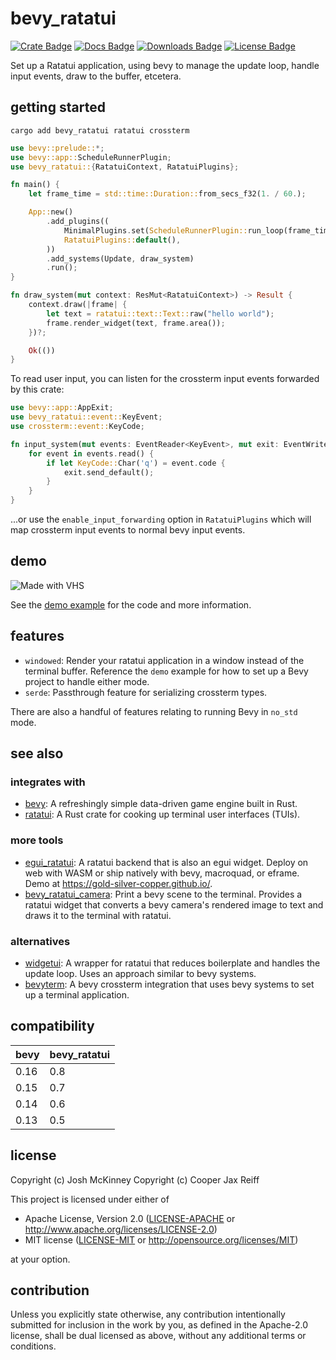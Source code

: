 
# bevy_ratatui

[![Crate Badge]][Crate]
[![Docs Badge]][Docs]
[![Downloads Badge]][Downloads]
[![License Badge]][License]

Set up a Ratatui application, using bevy to manage the update loop, handle
input events, draw to the buffer, etcetera.

## getting started

`cargo add bevy_ratatui ratatui crossterm`

```rust
use bevy::prelude::*;
use bevy::app::ScheduleRunnerPlugin;
use bevy_ratatui::{RatatuiContext, RatatuiPlugins};

fn main() {
    let frame_time = std::time::Duration::from_secs_f32(1. / 60.);

    App::new()
        .add_plugins((
            MinimalPlugins.set(ScheduleRunnerPlugin::run_loop(frame_time)),
            RatatuiPlugins::default(),
        ))
        .add_systems(Update, draw_system)
        .run();
}

fn draw_system(mut context: ResMut<RatatuiContext>) -> Result {
    context.draw(|frame| {
        let text = ratatui::text::Text::raw("hello world");
        frame.render_widget(text, frame.area());
    })?;

    Ok(())
}
```

To read user input, you can listen for the crossterm input events forwarded by
this crate:
```rust
use bevy::app::AppExit;
use bevy_ratatui::event::KeyEvent;
use crossterm::event::KeyCode;

fn input_system(mut events: EventReader<KeyEvent>, mut exit: EventWriter<AppExit>) {
    for event in events.read() {
        if let KeyCode::Char('q') = event.code {
            exit.send_default();
        }
    }
}
```
...or use the `enable_input_forwarding` option in `RatatuiPlugins` which will
map crossterm input events to normal bevy input events.

## demo

![Made with VHS](https://vhs.charm.sh/vhs-2g0S6RgGGQHseTCNItEQhg.gif)

See the [demo example](examples/demo.rs) for the code and more information.

## features

- `windowed`: Render your ratatui application in a window instead of the
  terminal buffer. Reference the `demo` example for how to set up a Bevy
  project to handle either mode.
- `serde`: Passthrough feature for serializing crossterm types.

There are also a handful of features relating to running Bevy in `no_std` mode.

## see also

### integrates with
- [bevy](https://github.com/bevyengine/bevy): A refreshingly simple data-driven
  game engine built in Rust.
- [ratatui](https://github.com/ratatui/ratatui): A Rust crate for cooking up
  terminal user interfaces (TUIs).

### more tools
- [egui_ratatui](https://github.com/gold-silver-copper/egui_ratatui): A ratatui
  backend that is also an egui widget. Deploy on web with WASM or ship natively
  with bevy, macroquad, or eframe. Demo at
  <https://gold-silver-copper.github.io/>.
- [bevy_ratatui_camera](https://github.com/cxreiff/bevy_ratatui_camera): Print
  a bevy scene to the terminal. Provides a ratatui widget that converts a bevy
  camera's rendered image to text and draws it to the terminal with ratatui.

### alternatives
- [widgetui](https://github.com/TheEmeraldBee/widgetui): A wrapper for ratatui
  that reduces boilerplate and handles the update loop. Uses an approach
  similar to bevy systems.
- [bevyterm](https://github.com/Mimea005/bevyterm): A bevy crossterm
  integration that uses bevy systems to set up a terminal application.

## compatibility

| bevy  | bevy_ratatui |
|-------|--------------|
| 0.16  | 0.8          |
| 0.15  | 0.7          |
| 0.14  | 0.6          |
| 0.13  | 0.5          |

## license

Copyright (c) Josh McKinney
Copyright (c) Cooper Jax Reiff

This project is licensed under either of

- Apache License, Version 2.0
   ([LICENSE-APACHE](LICENSE-APACHE) or <http://www.apache.org/licenses/LICENSE-2.0>)
- MIT license
   ([LICENSE-MIT](LICENSE-MIT) or <http://opensource.org/licenses/MIT>)

at your option.

## contribution

Unless you explicitly state otherwise, any contribution intentionally submitted
for inclusion in the work by you, as defined in the Apache-2.0 license, shall be
dual licensed as above, without any additional terms or conditions.

[Crate]: https://crates.io/crates/bevy_ratatui
[Crate Badge]: https://img.shields.io/crates/v/bevy_ratatui
[Docs]: https://docs.rs/bevy_ratatui
[Docs Badge]: https://img.shields.io/badge/docs-bevy_ratatui-886666
[Downloads]: https://crates.io/crates/bevy_ratatui
[Downloads Badge]: https://img.shields.io/crates/d/bevy_ratatui.svg
[License]: ./LICENSE-MIT
[License Badge]: https://img.shields.io/crates/l/bevy_ratatui
